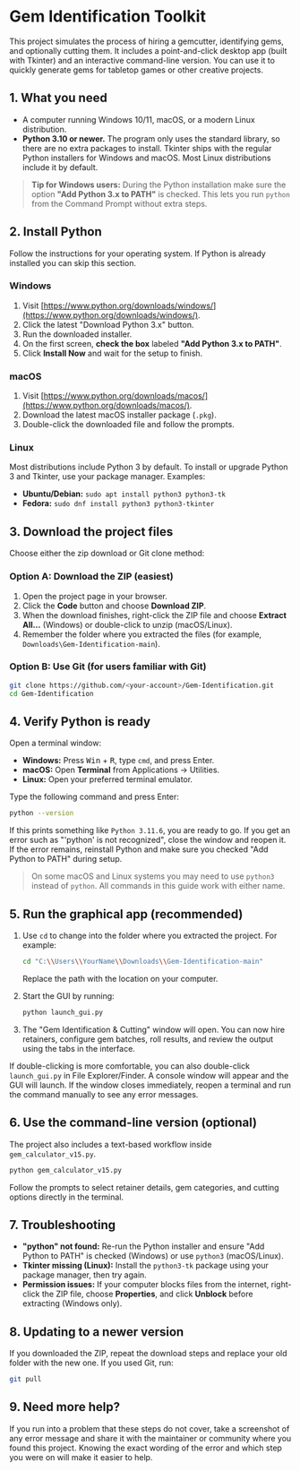 # Gem Identification Toolkit

This project simulates the process of hiring a gemcutter, identifying gems, and optionally cutting them. It includes a point-and-click desktop app (built with Tkinter) and an interactive command-line version. You can use it to quickly generate gems for tabletop games or other creative projects.

## 1. What you need

* A computer running Windows 10/11, macOS, or a modern Linux distribution.
* **Python 3.10 or newer.** The program only uses the standard library, so there are no extra packages to install. Tkinter ships with the regular Python installers for Windows and macOS. Most Linux distributions include it by default.

> **Tip for Windows users:** During the Python installation make sure the option **"Add Python 3.x to PATH"** is checked. This lets you run `python` from the Command Prompt without extra steps.

## 2. Install Python

Follow the instructions for your operating system. If Python is already installed you can skip this section.

### Windows

1. Visit [https://www.python.org/downloads/windows/](https://www.python.org/downloads/windows/).
2. Click the latest "Download Python 3.x" button.
3. Run the downloaded installer.
4. On the first screen, **check the box** labeled **"Add Python 3.x to PATH"**.
5. Click **Install Now** and wait for the setup to finish.

### macOS

1. Visit [https://www.python.org/downloads/macos/](https://www.python.org/downloads/macos/).
2. Download the latest macOS installer package (`.pkg`).
3. Double-click the downloaded file and follow the prompts.

### Linux

Most distributions include Python 3 by default. To install or upgrade Python 3 and Tkinter, use your package manager. Examples:

* **Ubuntu/Debian:** `sudo apt install python3 python3-tk`
* **Fedora:** `sudo dnf install python3 python3-tkinter`

## 3. Download the project files

Choose either the zip download or Git clone method:

### Option A: Download the ZIP (easiest)

1. Open the project page in your browser.
2. Click the **Code** button and choose **Download ZIP**.
3. When the download finishes, right-click the ZIP file and choose **Extract All…** (Windows) or double-click to unzip (macOS/Linux).
4. Remember the folder where you extracted the files (for example, `Downloads\Gem-Identification-main`).

### Option B: Use Git (for users familiar with Git)

```bash
git clone https://github.com/<your-account>/Gem-Identification.git
cd Gem-Identification
```

## 4. Verify Python is ready

Open a terminal window:

* **Windows:** Press <kbd>Win</kbd> + <kbd>R</kbd>, type `cmd`, and press Enter.
* **macOS:** Open **Terminal** from Applications → Utilities.
* **Linux:** Open your preferred terminal emulator.

Type the following command and press Enter:

```bash
python --version
```

If this prints something like `Python 3.11.6`, you are ready to go. If you get an error such as "'python' is not recognized", close the window and reopen it. If the error remains, reinstall Python and make sure you checked "Add Python to PATH" during setup.

> On some macOS and Linux systems you may need to use `python3` instead of `python`. All commands in this guide work with either name.

## 5. Run the graphical app (recommended)

1. Use `cd` to change into the folder where you extracted the project. For example:

   ```bash
   cd "C:\\Users\\YourName\\Downloads\\Gem-Identification-main"
   ```

   Replace the path with the location on your computer.

2. Start the GUI by running:

   ```bash
   python launch_gui.py
   ```

3. The "Gem Identification & Cutting" window will open. You can now hire retainers, configure gem batches, roll results, and review the output using the tabs in the interface.

If double-clicking is more comfortable, you can also double-click `launch_gui.py` in File Explorer/Finder. A console window will appear and the GUI will launch. If the window closes immediately, reopen a terminal and run the command manually to see any error messages.

## 6. Use the command-line version (optional)

The project also includes a text-based workflow inside `gem_calculator_v15.py`.

```bash
python gem_calculator_v15.py
```

Follow the prompts to select retainer details, gem categories, and cutting options directly in the terminal.

## 7. Troubleshooting

* **"python" not found:** Re-run the Python installer and ensure "Add Python to PATH" is checked (Windows) or use `python3` (macOS/Linux).
* **Tkinter missing (Linux):** Install the `python3-tk` package using your package manager, then try again.
* **Permission issues:** If your computer blocks files from the internet, right-click the ZIP file, choose **Properties**, and click **Unblock** before extracting (Windows only).

## 8. Updating to a newer version

If you downloaded the ZIP, repeat the download steps and replace your old folder with the new one. If you used Git, run:

```bash
git pull
```

## 9. Need more help?

If you run into a problem that these steps do not cover, take a screenshot of any error message and share it with the maintainer or community where you found this project. Knowing the exact wording of the error and which step you were on will make it easier to help.
